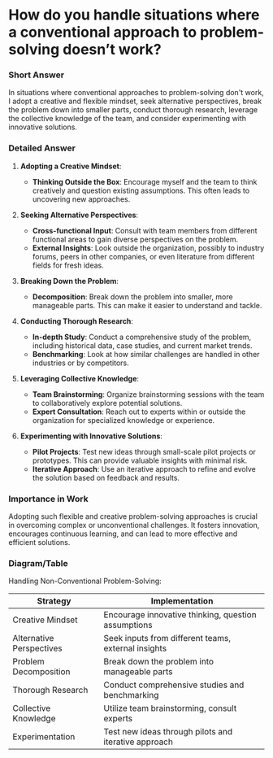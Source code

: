 # How do you handle situations where a conventional approach to problem-solving doesn’t work?

### Short Answer
In situations where conventional approaches to problem-solving don't work, I adopt a creative and flexible mindset, seek alternative perspectives, break the problem down into smaller parts, conduct thorough research, leverage the collective knowledge of the team, and consider experimenting with innovative solutions.

### Detailed Answer
1. **Adopting a Creative Mindset**:
    - **Thinking Outside the Box**: Encourage myself and the team to think creatively and question existing assumptions. This often leads to uncovering new approaches.

2. **Seeking Alternative Perspectives**:
    - **Cross-functional Input**: Consult with team members from different functional areas to gain diverse perspectives on the problem.
    - **External Insights**: Look outside the organization, possibly to industry forums, peers in other companies, or even literature from different fields for fresh ideas.

3. **Breaking Down the Problem**:
    - **Decomposition**: Break down the problem into smaller, more manageable parts. This can make it easier to understand and tackle.

4. **Conducting Thorough Research**:
    - **In-depth Study**: Conduct a comprehensive study of the problem, including historical data, case studies, and current market trends.
    - **Benchmarking**: Look at how similar challenges are handled in other industries or by competitors.

5. **Leveraging Collective Knowledge**:
    - **Team Brainstorming**: Organize brainstorming sessions with the team to collaboratively explore potential solutions.
    - **Expert Consultation**: Reach out to experts within or outside the organization for specialized knowledge or experience.

6. **Experimenting with Innovative Solutions**:
    - **Pilot Projects**: Test new ideas through small-scale pilot projects or prototypes. This can provide valuable insights with minimal risk.
    - **Iterative Approach**: Use an iterative approach to refine and evolve the solution based on feedback and results.

### Importance in Work
Adopting such flexible and creative problem-solving approaches is crucial in overcoming complex or unconventional challenges. It fosters innovation, encourages continuous learning, and can lead to more effective and efficient solutions.

### Diagram/Table
Handling Non-Conventional Problem-Solving:

| Strategy                      | Implementation                                      |
|-------------------------------|-----------------------------------------------------|
| Creative Mindset              | Encourage innovative thinking, question assumptions |
| Alternative Perspectives      | Seek inputs from different teams, external insights |
| Problem Decomposition         | Break down the problem into manageable parts        |
| Thorough Research             | Conduct comprehensive studies and benchmarking      |
| Collective Knowledge          | Utilize team brainstorming, consult experts         |
| Experimentation               | Test new ideas through pilots and iterative approach|